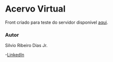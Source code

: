 # Acervo Virtual

Front criado para teste do servidor disponível [aqui](https://github.com/silviordjr/google-drive-server).

### Autor 

Silvio Ribeiro Dias Jr.

-[LinkedIn](https://www.linkedin.com/in/silvio-dias-junior/)